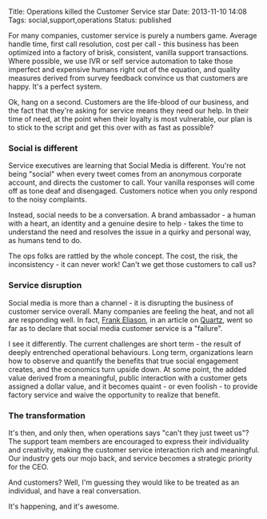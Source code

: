 Title: Operations killed the Customer Service star
Date: 2013-11-10 14:08
Tags: social,support,operations
Status: published

For many companies, customer service is purely a numbers game. Average
handle time, first call resolution, cost per call - this business has
been optimized into a factory of brisk, consistent, vanilla support
transactions. Where possible, we use IVR or self service automation to
take those imperfect and expensive humans right out of the equation, and
quality measures derived from survey feedback convince us that customers
are happy. It's a perfect system.

Ok, hang on a second. Customers are the life-blood of our business, and
the fact that they're asking for service means they need our help. In
their time of need, at the point when their loyalty is most vulnerable,
our plan is to stick to the script and get this over with as fast as
possible?

### Social is different

Service executives are learning that Social Media is different. You're
not being "social" when every tweet comes from an anonymous corporate
account, and directs the customer to call. Your vanilla responses will
come off as tone deaf and disengaged. Customers notice when you only
respond to the noisy complaints.

Instead, social needs to be a conversation. A brand ambassador - a human
with a heart, an identity and a genuine desire to help - takes the time
to understand the need and resolves the issue in a quirky and personal
way, as humans tend to do.

The ops folks are rattled by the whole concept. The cost, the risk, the
inconsistency - it can never work! Can't we get those customers to call
us?

### Service disruption

Social media is more than a channel - it is disrupting the business of
customer service overall. Many companies are feeling the heat, and not
all are responding well. In fact, [Frank
Eliason](https://twitter.com/FrankEliason), in an article on
[Quartz](http://qz.com/145593/social-media-customer-service-is-a-failure-2),
went so far as to declare that social media customer service is a
"failure".

I see it differently. The current challenges are short term - the result
of deeply entrenched operational behaviours. Long term, organizations
learn how to observe and quantify the benefits that true social
engagement creates, and the economics turn upside down. At some point,
the added value derived from a meaningful, public interaction with a
customer gets assigned a dollar value, and it becomes quaint - or even
foolish - to provide factory service and waive the opportunity to
realize that benefit.

### The transformation

It's then, and only then, when operations says "can't they just tweet
us"? The support team members are encouraged to express their
individuality and creativity, making the customer service interaction
rich and meaningful. Our industry gets our mojo back, and service
becomes a strategic priority for the CEO.

And customers? Well, I'm guessing they would like to be treated as an
individual, and have a real conversation.

It's happening, and it's awesome.
